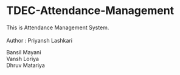 # TDEC-Attendance-Management
This is Attendance Management System.
<br><br>
Author : <tr>Priyansh Lashkari  </tr>
<tr>Bansil Mayani <br> </tr>
<tr>Vansh Loriya <br> </tr>
<tr>Dhruv Matariya <br> </tr>
